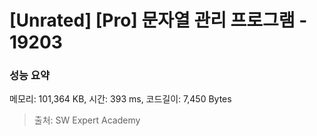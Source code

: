 # [Unrated] [Pro] 문자열 관리 프로그램 - 19203

### 성능 요약

메모리: 101,364 KB, 시간: 393 ms, 코드길이: 7,450 Bytes



> 출처: SW Expert Academy
